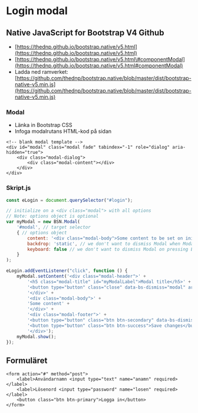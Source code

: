 # Login modal

## Native JavaScript for Bootstrap V4 Github

* [https://thednp.github.io/bootstrap.native/v5.html](https://thednp.github.io/bootstrap.native/v5.html)
* [https://thednp.github.io/bootstrap.native/v5.html\#componentModal](https://thednp.github.io/bootstrap.native/v5.html#componentModal)
* Ladda ned ramverket: [https://github.com/thednp/bootstrap.native/blob/master/dist/bootstrap-native-v5.min.js](https://github.com/thednp/bootstrap.native/blob/master/dist/bootstrap-native-v5.min.js)

### Modal

* Länka in Bootstrap CSS 
* Infoga modalrutans HTML-kod på sidan

```markup
<!-- blank modal template -->
<div id="modal" class="modal fade" tabindex="-1" role="dialog" aria-hidden="true">
    <div class="modal-dialog">
        <div class="modal-content"></div>
    </div>
</div>
```

### Skript.js

```javascript
const eLogin = document.querySelector("#login");

// initialize on a <div class="modal"> with all options
// Note: options object is optional
var myModal = new BSN.Modal(
    '#modal', // target selector
    { // options object
        content: '<div class="modal-body">Some content to be set on init</div>', // sets modal content
        backdrop: 'static', // we don't want to dismiss Modal when Modal or backdrop is the click event target
        keyboard: false // we don't want to dismiss Modal on pressing Esc key
    }
);

eLogin.addEventListener("click", function () {
    myModal.setContent('<div class="modal-header">' +
        '<h5 class="modal-title" id="myModalLabel">Modal title</h5>' +
        '<button type="button" class="close" data-bs-dismiss="modal" aria-label="Close">x</button>' +
        '</div>' +
        '<div class="modal-body">' +
        'Some content' +
        '</div>' +
        '<div class="modal-footer">' +
        '<button type="button" class="btn btn-secondary" data-bs-dismiss="modal">Close</button>' +
        '<button type="button" class="btn btn-success">Save changes</button>' +
        '</div>');
    myModal.show();
});
```

## Formuläret

```markup
<form action="#" method="post">
    <label>Användarnamn <input type="text" name="anamn" required></label>
    <label>Lösenord <input type="password" name="losen" required></label>
    <button class="btn btn-primary">Logga in</button>
</form>
```

